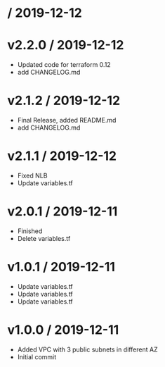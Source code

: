 
 / 2019-12-12
=============



v2.2.0 / 2019-12-12
===================

  * Updated code for terraform 0.12
  * add CHANGELOG.md

v2.1.2 / 2019-12-12
===================

  * Final Release, added README.md
  * add CHANGELOG.md

v2.1.1 / 2019-12-12
===================

  * Fixed NLB
  * Update variables.tf

v2.0.1 / 2019-12-11
===================

  * Finished
  * Delete variables.tf

v1.0.1 / 2019-12-11
===================

  * Update variables.tf
  * Update variables.tf
  * Update variables.tf

v1.0.0 / 2019-12-11
===================

  * Added VPC with 3 public subnets in different AZ
  * Initial commit
